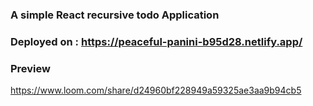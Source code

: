 ### A simple React recursive todo Application 

### Deployed on : https://peaceful-panini-b95d28.netlify.app/

### Preview

https://www.loom.com/share/d24960bf228949a59325ae3aa9b94cb5
